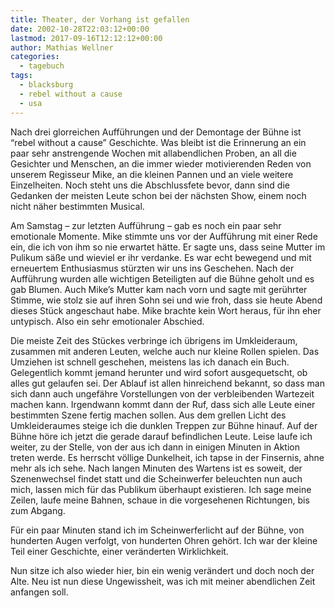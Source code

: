```yaml
---
title: Theater, der Vorhang ist gefallen
date: 2002-10-28T22:03:12+00:00
lastmod: 2017-09-16T12:12:12+00:00
author: Mathias Wellner
categories:
  - tagebuch
tags:
  - blacksburg
  - rebel without a cause
  - usa
---
```

Nach drei glorreichen Aufführungen und der Demontage der Bühne ist &#8220;rebel without a cause&#8221; Geschichte. Was bleibt ist die Erinnerung an ein paar sehr anstrengende Wochen mit allabendlichen Proben, an all die Gesichter und Menschen, an die immer wieder motivierenden Reden von unserem Regisseur Mike, an die kleinen Pannen und an viele weitere Einzelheiten. Noch steht uns die Abschlussfete bevor, dann sind die Gedanken der meisten Leute schon bei der nächsten Show, einem noch nicht näher bestimmten Musical.

Am Samstag &#8211; zur letzten Aufführung &#8211; gab es noch ein paar sehr emotionale Momente. Mike stimmte uns vor der Aufführung mit einer Rede ein, die ich von ihm so nie erwartet hätte. Er sagte uns, dass seine Mutter im Pulikum säße und wieviel er ihr verdanke. Es war echt bewegend und mit erneuertem Enthusiasmus stürzten wir uns ins Geschehen. Nach der Aufführung wurden alle wichtigen Beteiligten auf die Bühne geholt und es gab Blumen. Auch Mike&#8217;s Mutter kam nach vorn und sagte mit gerührter Stimme, wie stolz sie auf ihren Sohn sei und wie froh, dass sie heute Abend dieses Stück angeschaut habe. Mike brachte kein Wort heraus, für ihn eher untypisch. Also ein sehr emotionaler Abschied.

Die meiste Zeit des Stückes verbringe ich übrigens im Umkleideraum, zusammen mit anderen Leuten, welche auch nur kleine Rollen spielen. Das Umziehen ist schnell geschehen, meistens las ich danach ein Buch. Gelegentlich kommt jemand herunter und wird sofort ausgequetscht, ob alles gut gelaufen sei. Der Ablauf ist allen hinreichend bekannt, so dass man sich dann auch ungefähre Vorstellungen von der verbleibenden Wartezeit machen kann. Irgendwann kommt dann der Ruf, dass sich alle Leute einer bestimmten Szene fertig machen sollen. Aus dem grellen Licht des Umkleideraumes steige ich die dunklen Treppen zur Bühne hinauf. Auf der Bühne höre ich jetzt die gerade darauf befindlichen Leute. Leise laufe ich weiter, zu der Stelle, von der aus ich dann in einigen Minuten in Aktion treten werde. Es herrscht völlige Dunkelheit, ich tapse in der Finsernis, ahne mehr als ich sehe. Nach langen Minuten des Wartens ist es soweit, der Szenenwechsel findet statt und die Scheinwerfer beleuchten nun auch mich, lassen mich für das Publikum überhaupt existieren. Ich sage meine Zeilen, laufe meine Bahnen, schaue in die vorgesehenen Richtungen, bis zum Abgang.

Für ein paar Minuten stand ich im Scheinwerferlicht auf der Bühne, von hunderten Augen verfolgt, von hunderten Ohren gehört. Ich war der kleine Teil einer Geschichte, einer veränderten Wirklichkeit.

Nun sitze ich also wieder hier, bin ein wenig verändert und doch noch der Alte. Neu ist nun diese Ungewissheit, was ich mit meiner abendlichen Zeit anfangen soll.
